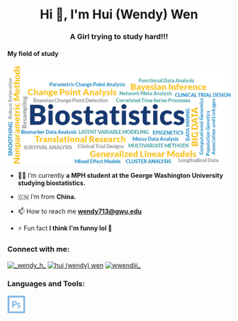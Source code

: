 
<h1 align="center">Hi 👋, I'm Hui (Wendy) Wen</h1>
<h3 align="center">A Girl trying to study hard!!!</h3>

#### My field of study
![My field of study](https://github.com/wendy713/wendy713/blob/main/assist-in-biostatistics-projects.jpeg)

- 👩‍🎓 I’m currently **a MPH student at the George Washington University studying biostatistics.**

- 🇨🇳 I’m from **China.**

- 📫 How to reach me **wendy713@gwu.edu**

- ⚡ Fun fact **I think I'm funny lol 🤪**

<h3 align="left">Connect with me:</h3>
<p align="left">
<a href="https://twitter.com/_wendy_h_" target="blank"><img align="center" src="https://raw.githubusercontent.com/rahuldkjain/github-profile-readme-generator/master/src/images/icons/Social/twitter.svg" alt="_wendy_h_" height="30" width="40" /></a>
<a href="https://linkedin.com/in/hui (wendy) wen" target="blank"><img align="center" src="https://raw.githubusercontent.com/rahuldkjain/github-profile-readme-generator/master/src/images/icons/Social/linked-in-alt.svg" alt="hui (wendy) wen" height="30" width="40" /></a>
<a href="https://instagram.com/wwendiii_" target="blank"><img align="center" src="https://raw.githubusercontent.com/rahuldkjain/github-profile-readme-generator/master/src/images/icons/Social/instagram.svg" alt="wwendiii_" height="30" width="40" /></a>
</p>

<h3 align="left">Languages and Tools:</h3>
<p align="left"> <a href="https://www.photoshop.com/en" target="_blank" rel="noreferrer"> <img src="https://raw.githubusercontent.com/devicons/devicon/master/icons/photoshop/photoshop-line.svg" alt="photoshop" width="40" height="40"/> </a> </p>
